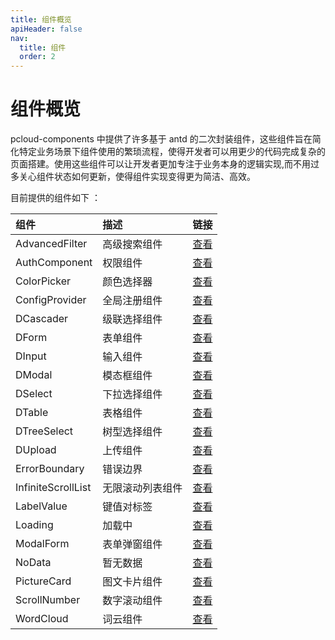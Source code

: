 ```yaml
---
title: 组件概览
apiHeader: false
nav:
  title: 组件
  order: 2
---
```


# 组件概览

pcloud-components 中提供了许多基于 antd 的二次封装组件，这些组件旨在简化特定业务场景下组件使用的繁琐流程，使得开发者可以用更少的代码完成复杂的页面搭建。使用这些组件可以让开发者更加专注于业务本身的逻辑实现,而不用过多关心组件状态如何更新，使得组件实现变得更为简洁、高效。

目前提供的组件如下 ：

| 组件               | 描述             | 链接                                     |
| :----------------- | :--------------- | :--------------------------------------- |
| AdvancedFilter     | 高级搜索组件     | [查看](/components/advanced-filter)      |
| AuthComponent      | 权限组件         | [查看](/components/auth-component)       |
| ColorPicker        | 颜色选择器       | [查看](/components/color-picker)         |
| ConfigProvider     | 全局注册组件     | [查看](/components/config-provider)      |
| DCascader          | 级联选择组件     | [查看](/components/d-cascader)           |
| DForm              | 表单组件         | [查看](/components/d-form)               |
| DInput             | 输入组件         | [查看](/components/d-input)              |
| DModal             | 模态框组件       | [查看](/components/d-modal)              |
| DSelect            | 下拉选择组件     | [查看](/components/d-select)             |
| DTable             | 表格组件         | [查看](/components/d-table)              |
| DTreeSelect        | 树型选择组件     | [查看](/components/d-tree-select)        |
| DUpload            | 上传组件         | [查看](/components/d-upload)             |
| ErrorBoundary      | 错误边界         | [查看](/components/error-boundary)       |
| InfiniteScrollList | 无限滚动列表组件 | [查看](/components/infinite-scroll-list) |
| LabelValue         | 键值对标签       | [查看](/components/label-value)          |
| Loading            | 加载中           | [查看](/components/loading)              |
| ModalForm          | 表单弹窗组件     | [查看](/components/modal-form)           |
| NoData             | 暂无数据         | [查看](/components/no-data)              |
| PictureCard        | 图文卡片组件     | [查看](/components/picture-card)         |
| ScrollNumber       | 数字滚动组件     | [查看](/components/scroll-number)        |
| WordCloud          | 词云组件         | [查看](/components/word-cloud)           |
